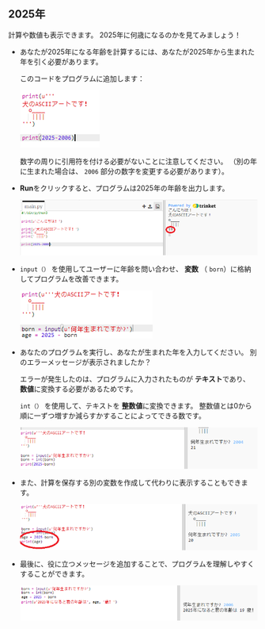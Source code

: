## 2025年

計算や数値も表示できます。 2025年に何歳になるのかを見てみましょう！

+ あなたが2025年になる年齢を計算するには、あなたが2025年から生まれた年を引く必要があります。
    
    このコードをプログラムに追加します：
    
    ![スクリーンショット](images/me-calc.png)
    
    数字の周りに引用符を付ける必要がないことに注意してください。 （別の年に生まれた場合は、 `2006` 部分の数字を変更する必要があります）。

+ **Run**をクリックすると、プログラムは2025年の年齢を出力します。
    
    ![スクリーンショット](images/me-calc-run.png)

+ `input（）` を使用してユーザーに年齢を問い合わせ、 **変数** （ `born`）に格納してプログラムを改善できます。
    
    ![スクリーンショット](images/me-input.png)

+ あなたのプログラムを実行し、あなたが生まれた年を入力してください。 別のエラーメッセージが表示されましたか？
    
    エラーが発生したのは、プログラムに入力されたものが **テキスト**であり、 **数値**に変換する必要があるためです。
    
    `int（）` を使用して、テキストを **整数値**に変換できます。 整数値とは0から順に一ずつ増すか減らすかすることによってできる数です。
    
    ![スクリーンショット](images/me-input-test.png)

+ また、計算を保存する別の変数を作成して代わりに表示することもできます。
    
    ![スクリーンショット](images/me-result-variable.png)

+ 最後に、役に立つメッセージを追加することで、プログラムを理解しやすくすることができます。
    
    ![スクリーンショット](images/me-message.png)